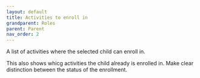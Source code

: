 ```yaml
---
layout: default
title: Activities to enroll in
grandparent: Roles
parent: Parent
nav_order: 2
---
```


A list of activities where the selected child can enroll in.

This also shows whicg activities the child already is enrolled in. 
Make clear distinction between the status of the enrollment.